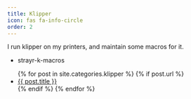 ```yaml
---
title: Klipper
icon: fas fa-info-circle
order: 2
---
```


I run klipper on my printers, and maintain some macros for it.

* strayr-k-macros

<ul>
  {% for post in site.categories.klipper %}
    {% if post.url %}
        <li><a href="{{ post.url }}">{{ post.title }}</a></li>
    {% endif %}
  {% endfor %}
</ul>
  
  
